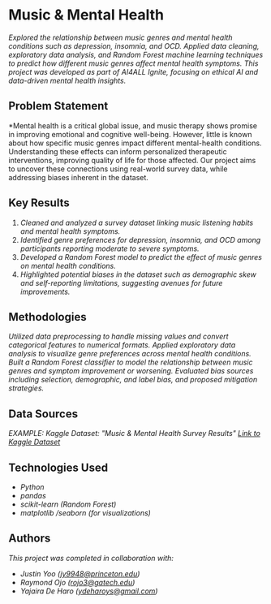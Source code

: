 # Music & Mental Health

*Explored the relationship between music genres and mental health conditions such as depression, insomnia, and OCD. Applied data cleaning, exploratory data analysis, and Random Forest machine learning techniques to predict how different music genres affect mental health symptoms. This project was developed as part of AI4ALL Ignite, focusing on ethical AI and data-driven mental health insights.*


## Problem Statement <!--- do not change this line -->

*Mental health is a critical global issue, and music therapy shows promise in improving emotional and cognitive well-being. However, little is known about how specific music genres impact different mental-health conditions. Understanding these effects can inform personalized therapeutic interventions, improving quality of life for those affected. Our project aims to uncover these connections using real-world survey data, while addressing biases inherent in the dataset.

## Key Results <!--- do not change this line -->

1. *Cleaned and analyzed a survey dataset linking music listening habits and mental health symptoms.*
2. *Identified genre preferences for depression, insomnia, and OCD among participants reporting moderate to severe symptoms.*
3. *Developed a Random Forest model to predict the effect of music genres on mental health conditions.*
4. *Highlighted potential biases in the dataset such as demographic skew and self-reporting limitations, suggesting avenues for future improvements.* 


## Methodologies <!--- do not change this line -->

*Utilized data preprocessing to handle missing values and convert categorical features to numerical formats. Applied exploratory data analysis to visualize genre preferences across mental health conditions. Built a Random Forest classifier to model the relationship between music genres and symptom improvement or worsening. Evaluated bias sources including selection, demographic, and label bias, and proposed mitigation strategies.*


## Data Sources <!--- do not change this line -->

*EXAMPLE:*
*Kaggle Dataset: "Music & Mental Health Survey Results" [Link to Kaggle Dataset](https://www.kaggle.com/datasets/catherinerasgaitis/mxmh-survey-results/data)*

## Technologies Used <!--- do not change this line -->

- *Python*
- *pandas*
- *scikit-learn (Random Forest)*
- *matplotlib /seaborn (for visualizations)*


## Authors <!--- do not change this line -->

*This project was completed in collaboration with:*
- *Justin Yoo ([jy9948@princeton.edu](mailto:jy9948@princeton.edu))*
- *Raymond Ojo ([rojo3@gatech.edu](mailto:rojo3@gatech.edu))*
- *Yajaira De Haro ([ydeharoys@gmail.com](mailto:ydeharoys@gmail.com))*
